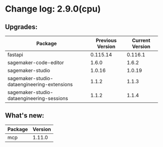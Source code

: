 # Change log: 2.9.0(cpu)

## Upgrades: 

Package | Previous Version | Current Version
---|---|---
fastapi|0.115.14|0.116.1
sagemaker-code-editor|1.6.0|1.6.2
sagemaker-studio|1.0.16|1.0.19
sagemaker-studio-dataengineering-extensions|1.1.2|1.1.3
sagemaker-studio-dataengineering-sessions|1.1.2|1.1.4

## What's new: 

Package | Version 
---|---
mcp|1.11.0
